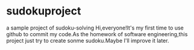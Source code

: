 # sudokuproject
a sample project of sudoku-solving
Hi,everyone!It's my first time to use github to commit my code.As the homework of software engineering,this project just try to create sonme sudoku.Maybe I'll improve it later.
